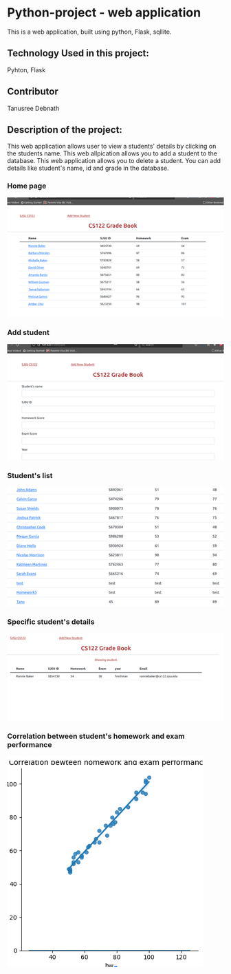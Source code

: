 # Python-project - web application
This is a web application, built using python, Flask, sqllite. 

## Technology Used in this project:
Pyhton, Flask

## Contributor
Tanusree Debnath

## Description of the project:

This web application allows user to view a students' details by clicking on the students name.
This web allpication allows you to add a student to the database.
This web application allows you to delete a student.
You can add details like student's name, id and grade in the database.

### Home page
![alt text](https://github.com/tanusgit/python-project/blob/main/static/images/h.png)

### Add student
![alt text](https://github.com/tanusgit/python-project/blob/main/static/images/add.png)

### Student's list
![alt text](https://github.com/tanusgit/python-project/blob/main/static/images/student.png)

### Specific student's details
![alt text](https://github.com/tanusgit/python-project/blob/main/static/images/details.png)

### Correlation between student's homework and exam performance
![alt text](https://github.com/tanusgit/python-project/blob/main/static/images/graph.png)


